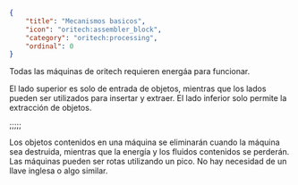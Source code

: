 ```json
{
	"title": "Mecanismos basicos",
	"icon": "oritech:assembler_block",
	"category": "oritech:processing",
	"ordinal": 0
}
```

Todas las máquinas de oritech requieren energáa para funcionar.

El lado superior es solo de entrada de objetos, mientras que los lados pueden ser utilizados para insertar y extraer. El lado inferior solo permite la extracción de objetos.

;;;;;

Los objetos contenidos en una máquina se eliminarán cuando la máquina sea destruida, mientras que la energía y los fluidos contenidos se perderán. Las máquinas pueden ser rotas utilizando un pico.
No hay necesidad de un llave inglesa o algo similar.
